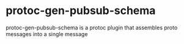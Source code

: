 # protoc-gen-pubsub-schema
protoc-gen-pubsub-schema is a protoc plugin that assembles proto messages into a single message
